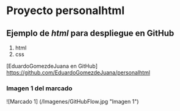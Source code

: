 # Proyecto personalhtml
## Ejemplo de *html* para despliegue en **GitHub**
1. html
2. css

[EduardoGomezdeJuana en GitHub] https://github.com/EduardoGomezdeJuana/personalhtml


### Imagen 1 del marcado
![Marcado 1] (/Imagenes/GitHubFlow.jpg "Imagen 1")




